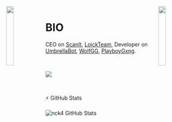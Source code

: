 <img align='left' src='https://static.wikia.nocookie.net/fridaynightfunking/images/4/41/Miku2Anim.gif/revision/latest/top-crop/width/360/height/450?cb=20210509130047' width='20%'>  
<img align='right' src='https://i.gifer.com/6mh.gif' width='20%'>  

# BIO
CEO on [ScanIt](https://scanit.gg), [LoickTeam](https://loick.team), Developer on [UmbrellaBot](https://umbrellabot.xyz), [WolfGG](https://wolfgg.live), [PlayboyGxng](https://discord.gg/playboygxng).

<br>

[![](https://discord.c99.nl/widget/theme-4/399862906877116418.png)](https://n1ck.cc)

<br>


:zap: GitHub Stats
<br><br>
<a href="https://n1ck.cc"><img align="left" alt="nck4 GitHub Stats" src="https://github-readme-stats.vercel.app/api?username=nck4&count_private=true&show_icons=true&theme=dark" /></a>
